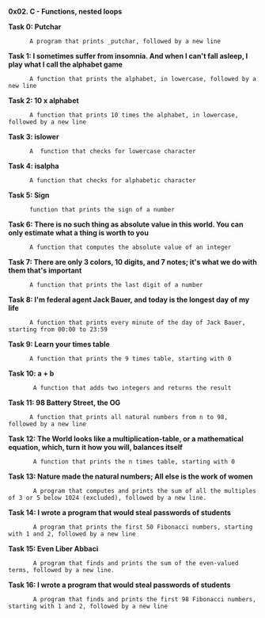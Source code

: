 **0x02. C - Functions, nested loops**


**Task 0: Putchar**
          
          A program that prints _putchar, followed by a new line


**Task 1: I sometimes suffer from insomnia. And when I can't fall asleep, I play what I call the alphabet game**

          A function that prints the alphabet, in lowercase, followed by a new line


**Task 2: 10 x alphabet**

          A function that prints 10 times the alphabet, in lowercase, followed by a new line


**Task 3: islower**

          A  function that checks for lowercase character


**Task 4: isalpha**

          A function that checks for alphabetic character


**Task 5: Sign**

          function that prints the sign of a number


**Task 6: There is no such thing as absolute value in this world. You can only estimate what a thing is worth to you**

          A function that computes the absolute value of an integer


**Task 7: There are only 3 colors, 10 digits, and 7 notes; it's what we do with them that's important**

          A function that prints the last digit of a number


**Task 8: I'm federal agent Jack Bauer, and today is the longest day of my life**
 
          A function that prints every minute of the day of Jack Bauer, starting from 00:00 to 23:59


**Task 9: Learn your times table**

          A function that prints the 9 times table, starting with 0


**Task 10: a + b**

           A function that adds two integers and returns the result


**Task 11: 98 Battery Street, the OG**

          A function that prints all natural numbers from n to 98, followed by a new line


**Task 12: The World looks like a multiplication-table, or a mathematical equation, which, turn it how you will, balances itself**

           A function that prints the n times table, starting with 0


**Task 13: Nature made the natural numbers; All else is the work of women**

           A program that computes and prints the sum of all the multiples of 3 or 5 below 1024 (excluded), followed by a new line.


**Task 14: I wrote a program that would steal passwords of students**

           A program that prints the first 50 Fibonacci numbers, starting with 1 and 2, followed by a new line


**Task 15: Even Liber Abbaci**

           A program that finds and prints the sum of the even-valued terms, followed by a new line.


**Task 16: I wrote a program that would steal passwords of students**

           A program that finds and prints the first 98 Fibonacci numbers, starting with 1 and 2, followed by a new line           
